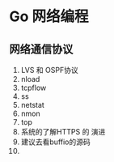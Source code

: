 # Go 网络编程

## 网络通信协议
1. LVS 和 OSPF协议
2. nload
3. tcpflow
4. ss
5. netstat
6. nmon
7. top
8. 系统的了解HTTPS 的 演进
9. 建议去看buffio的源码
10. 

